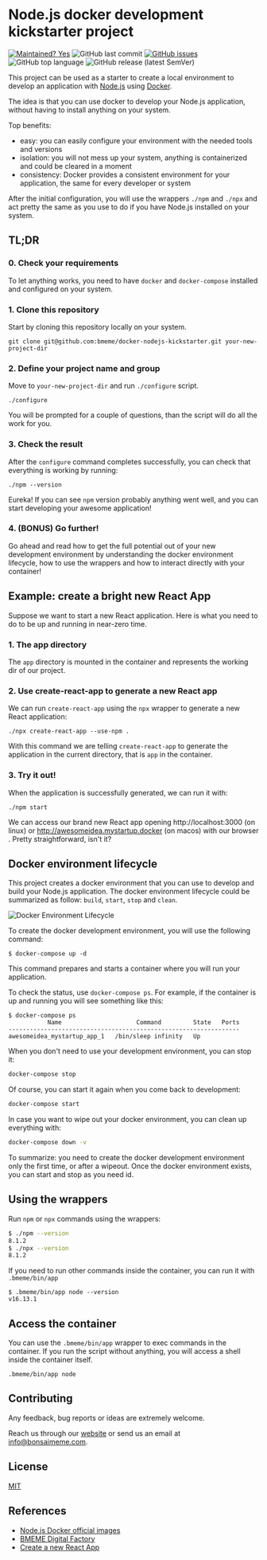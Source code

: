 # Node.js docker development kickstarter project
[![Maintained? Yes](https://img.shields.io/badge/Maintained%3F-Yes-success)](https://github.com/bmeme/docker-nodejs-kickstarter) ![GitHub last commit](https://img.shields.io/github/last-commit/bmeme/docker-nodejs-kickstarter) [![GitHub issues](https://img.shields.io/github/issues/bmeme/docker-nodejs-kickstarter)](https://github.com/bmeme/docker-nodejs-kickstarter/issues) ![GitHub top language](https://img.shields.io/github/languages/top/bmeme/docker-nodejs-kickstarter) ![GitHub release (latest SemVer)](https://img.shields.io/github/v/release/bmeme/docker-nodejs-kickstarter)

This project can be used as a starter to create a local environment to develop an application with [Node.js](https://nodejs.org/) using [Docker](https://www.docker.com/).

The idea is that you can use docker to develop your Node.js application, without having to install anything on your system.

Top benefits:
 - easy: you can easily configure your environment with the needed tools and versions
 - isolation: you will not mess up your system, anything is containerized and could be cleared in a moment
 - consistency: Docker provides a consistent environment for your application, the same for every developer or system

After the initial configuration, you will use the wrappers `./npm` and `./npx` and act pretty the same as you use to do if you have Node.js installed on your system.

## TL;DR

### 0. Check your requirements

To let anything works, you need to have `docker` and `docker-compose` installed and configured on your system.

### 1. Clone this repository

Start by cloning this repository locally on your system. 

```
git clone git@github.com:bmeme/docker-nodejs-kickstarter.git your-new-project-dir
```

### 2. Define your project name and group

Move to `your-new-project-dir` and run `./configure` script.

```
./configure
```

You will be prompted for a couple of questions, than the script will do all the work for you.

### 3. Check the result

After the `configure` command completes successfully, you can check that everything is working by running: 

```
./npm --version
```
Eureka! If you can see `npm` version probably anything went well, and you can start developing your awesome application!

### 4. (BONUS) Go further!

Go ahead and read how to get the full potential out of your new development environment by understanding the docker environment lifecycle, how to use the wrappers and how to interact directly with your container!

## Example: create a bright new React App

Suppose we want to start a new React application. Here is what you need to do to be up and running in near-zero time.

### 1. The app directory

The `app` directory is mounted in the container and represents the working dir of our project.

### 2. Use create-react-app to generate a new React app

We can run `create-react-app` using the `npx` wrapper to generate a new React application:
```
./npx create-react-app --use-npm .
```
With this command we are telling `create-react-app` to generate the application in the current directory, that is `app` in the container.

### 3. Try it out!

When the application is successfully generated, we can run it with: 
```
./npm start
```
We can access our brand new React app opening http://localhost:3000 (on linux) or http://awesomeidea.mystartup.docker (on macos) with our browser .
Pretty straightforward, isn't it?

## Docker environment lifecycle

This project creates a docker environment that you can use to develop and build your Node.js application. 
The docker environment lifecycle could be summarized as follow: `build`, `start`, `stop` and `clean`.

![Docker Environment Lifecycle](https://user-images.githubusercontent.com/445544/122754211-a5494500-d293-11eb-85a6-13a1d3657daa.jpg)

To create the docker development environment, you will use the following command:

```
$ docker-compose up -d
```

This command prepares and starts a container where you will run your application.

To check the status, use `docker-compose ps`.
For example, if the container is up and running you will see something like this:

```
$ docker-compose ps
           Name                     Command         State   Ports
-----------------------------------------------------------------
awesomeidea_mystartup_app_1   /bin/sleep infinity   Up
```

When you don't need to use your development environment, you can stop it:
```bash
docker-compose stop
```

Of course, you can start it again when you come back to development:
```bash
docker-compose start
```

In case you want to wipe out your docker environment, you can clean up everything with:
```bash
docker-compose down -v
```

To summarize: you need to create the docker development environment only the first time, or after a wipeout. Once the docker environment exists, you can start and stop as you need id.


## Using the wrappers

Run `npm` or `npx` commands using the wrappers:

```bash
$ ./npm --version
8.1.2
$ ./npx --version
8.1.2
```

If you need to run other commands inside the container, you can run it with `.bmeme/bin/app`

```
$ .bmeme/bin/app node --version
v16.13.1
```

## Access the container

You can use the `.bmeme/bin/app` wrapper to exec commands in the container.
If you run the script without anything, you will access a shell inside the container itself.

```
.bmeme/bin/app node
```

## Contributing

Any feedback, bug reports or ideas are extremely welcome.

Reach us through our [website](https://www.bmeme.com) or send us an email at [info@bonsaimeme.com](mailto:info@bonsaimeme.com).

## License

[MIT](https://choosealicense.com/licenses/mit/)

## References

- [Node.js Docker official images](https://hub.docker.com/_/node)
- [BMEME Digital Factory](https://www.bmeme.com)
- [Create a new React App](https://reactjs.org/docs/create-a-new-react-app.html)
